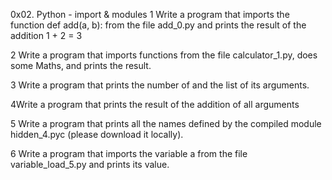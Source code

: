 0x02. Python - import & modules
1 Write a program that imports the function def add(a, b): from the file add_0.py and prints the result of the addition 1 + 2 = 3

2 Write a program that imports functions from the file calculator_1.py, does some Maths, and prints the result.

3 Write a program that prints the number of and the list of its arguments.

4Write a program that prints the result of the addition of all arguments

5 Write a program that prints all the names defined by the compiled module hidden_4.pyc (please download it locally).

6 Write a program that imports the variable a from the file variable_load_5.py and prints its value.

